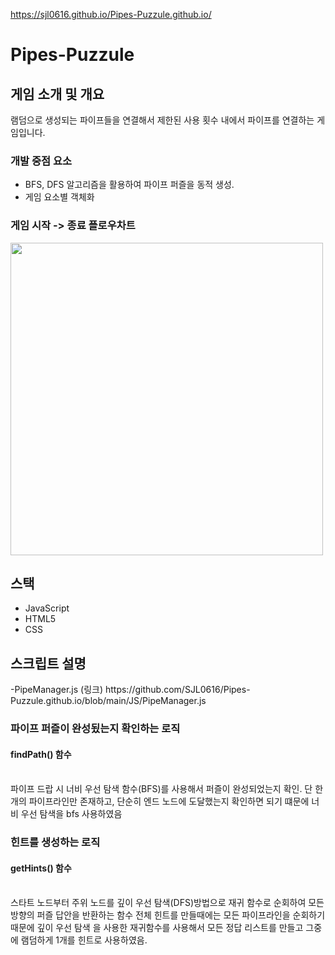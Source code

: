 https://sjl0616.github.io/Pipes-Puzzule.github.io/
# Pipes-Puzzule

<H2> 게임 소개 및 개요</H2>
램덤으로 생성되는 파이프들을 연결해서 제한된 사용 횟수 내에서 파이프를 연결하는 게임입니다.
 <H3>개발 중점 요소</H3>
<ul>
 <li>BFS, DFS 알고리즘을 활용하여 파이프 퍼즐을 동적 생성.</li>
 <li>게임 요소별 객체화</li>
</ul>

<H3>게임 시작 -> 종료 플로우차트</H3>
<img width="500" heigth="1000" src= "https://github.com/SJL0616/Pipes-Puzzule/assets/81796008/fc3f1be7-ce5e-44c2-ae82-b6f6fa1a3430">
<H2>스택</H2>
<ul>
  <li>JavaScript</li>
  <li>HTML5</li>
  <li>CSS</li>
</ul>
<H2>스크립트 설명</H2>
-PipeManager.js (링크)
https://github.com/SJL0616/Pipes-Puzzule.github.io/blob/main/JS/PipeManager.js
<H3>파이프 퍼즐이 완성됬는지 확인하는 로직</H3> <h4>findPath() 함수</h4>  <br>
파이프 드랍 시 너비 우선 탐색 함수(BFS)를 사용해서 퍼즐이 완성되었는지 확인.
단 한개의 파이프라인만 존재하고, 단순히 엔드 노드에 도달했는지 확인하면 되기 떄문에
너비 우선 탐색을 bfs 사용하였음

<H3>힌트를 생성하는 로직</H3> <h4>getHints() 함수</h4>  <br>
스타트 노드부터 주위 노드를 깊이 우선 탐색(DFS)방법으로 재귀 함수로 순회하여 모든 방향의 퍼즐 답안을 반환하는 함수
전체 힌트를 만들때에는 모든 파이프라인을 순회하기 때문에 깊이 우선 탐색 을 사용한 재귀함수를 사용해서 모든
정답 리스트를 만들고 그중에 램덤하게 1개를 힌트로 사용하였음.

